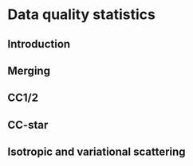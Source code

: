 # Data quality statistics

## Introduction

## Merging

## CC1/2

## CC-star

## Isotropic and variational scattering
